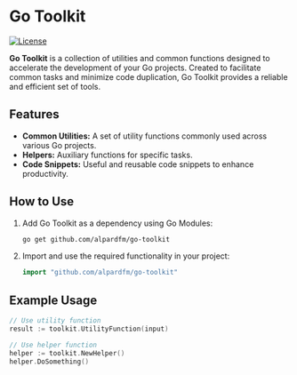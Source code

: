 # Go Toolkit

[![License](https://img.shields.io/badge/License-MIT-blue.svg)](LICENSE)

**Go Toolkit** is a collection of utilities and common functions designed to accelerate the development of your Go projects. Created to facilitate common tasks and minimize code duplication, Go Toolkit provides a reliable and efficient set of tools.

## Features

- **Common Utilities:** A set of utility functions commonly used across various Go projects.
- **Helpers:** Auxiliary functions for specific tasks.
- **Code Snippets:** Useful and reusable code snippets to enhance productivity.

## How to Use

1. Add Go Toolkit as a dependency using Go Modules:

    ```bash
    go get github.com/alpardfm/go-toolkit
    ```

2. Import and use the required functionality in your project:

    ```go
    import "github.com/alpardfm/go-toolkit"
    ```

## Example Usage

```go
// Use utility function
result := toolkit.UtilityFunction(input)

// Use helper function
helper := toolkit.NewHelper()
helper.DoSomething()
